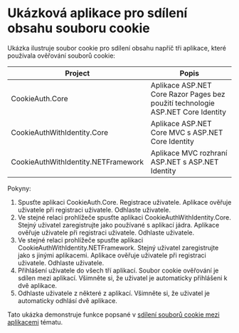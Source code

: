 # <a name="cookie-sharing-sample-app"></a>Ukázková aplikace pro sdílení obsahu souboru cookie

Ukázka ilustruje soubor cookie pro sdílení obsahu napříč tři aplikace, které používala ověřování souborů cookie:

| Project                             | Popis |
| ----------------------------------- | ----------- |
| CookieAuth.Core                     | Aplikace ASP.NET Core Razor Pages bez použití technologie ASP.NET Core Identity |
| CookieAuthWithIdentity.Core         | Aplikace ASP.NET Core MVC s ASP.NET Core Identity |
| CookieAuthWithIdentity.NETFramework | Aplikace MVC rozhraní ASP.NET s ASP.NET Identity |

Pokyny:

1. Spusťte aplikaci CookieAuth.Core. Registrace uživatele. Aplikace ověřuje uživatele při registraci uživatele. Odhlaste uživatele.
1. Ve stejné relaci prohlížeče spusťte aplikaci CookieAuthWithIdentity.Core. Stejný uživatel zaregistrujte jako používané s aplikací jádra. Aplikace ověřuje uživatele při registraci uživatele. Odhlaste uživatele.
1. Ve stejné relaci prohlížeče spusťte aplikaci CookieAuthWithIdentity.NETFramework. Stejný uživatel zaregistrujte jako s jinými aplikacemi. Aplikace ověřuje uživatele při registraci uživatele. Odhlaste uživatele.
1. Přihlášení uživatele do všech tří aplikací. Soubor cookie ověřování je sdílen mezi aplikací. Všimněte si, že uživatel je automaticky přihlášeni k dvě aplikace.
1. Odhlaste uživatele z některé z aplikací. Všimněte si, že uživatel je automaticky odhlásí dvě aplikace.

Tato ukázka demonstruje funkce popsané v [sdílení souborů cookie mezi aplikacemi](https://docs.microsoft.com/aspnet/core/security/cookie-sharing) tématu.
